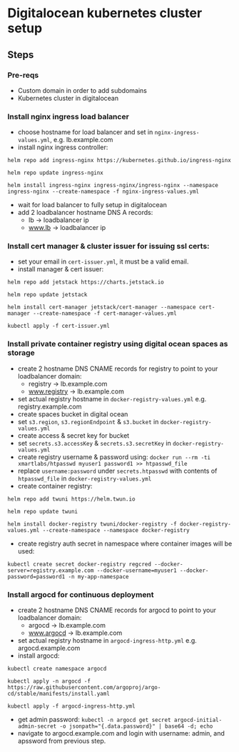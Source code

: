 # Digitalocean kubernetes cluster setup

## Steps
### Pre-reqs
- Custom domain in order to add subdomains
- Kubernetes cluster in digitalocean

### Install nginx ingress load balancer
- choose hostname for load balancer and set in `nginx-ingress-values.yml`, e.g. lb.example.com
- install nginx ingress controller:
```
helm repo add ingress-nginx https://kubernetes.github.io/ingress-nginx

helm repo update ingress-nginx

helm install ingress-nginx ingress-nginx/ingress-nginx --namespace ingress-nginx --create-namespace -f nginx-ingress-values.yml
```
- wait for load balancer to fully setup in digitalocean
- add 2 loadbalancer hostname DNS A records: 
    - lb -> loadbalancer ip
    - www.lb -> loadbalancer ip

### Install cert manager & cluster issuer for issuing ssl certs:
- set your email in `cert-issuer.yml`, it must be a valid email.
- install manager & cert issuer:
```
helm repo add jetstack https://charts.jetstack.io

helm repo update jetstack

helm install cert-manager jetstack/cert-manager --namespace cert-manager --create-namespace -f cert-manager-values.yml

kubectl apply -f cert-issuer.yml
```

### Install private container registry using digital ocean spaces as storage
- create 2 hostname DNS CNAME records for registry to point to your loadbalancer domain: 
    - registry -> lb.example.com
    - www.registry -> lb.example.com
- set actual registry hostname in `docker-registry-values.yml` e.g. registry.example.com
- create spaces bucket in digital ocean
- set `s3.region`, `s3.regionEndpoint` & `s3.bucket` in `docker-registry-values.yml`
- create access & secret key for bucket
- set `secrets.s3.accessKey` & `secrets.s3.secretKey` in `docker-registry-values.yml`
- create registry username & password using: `docker run --rm -ti xmartlabs/htpasswd myuser1 password1 >> htpasswd_file`
- replace `username:password` under `secrets.htpasswd` with contents of `htpasswd_file` in `docker-registry-values.yml`
- create container registry:
```
helm repo add twuni https://helm.twun.io

helm repo update twuni

helm install docker-registry twuni/docker-registry -f docker-registry-values.yml --create-namespace --namespace docker-registry
```
- create registry auth secret in namespace where container images will be used:
```
kubectl create secret docker-registry regcred --docker-server=registry.example.com --docker-username=myuser1 --docker-password=password1 -n my-app-namespace
```

### Install argocd for continuous deployment

- create 2 hostname DNS CNAME records for argocd to point to your loadbalancer domain: 
    - argocd -> lb.example.com
    - www.argocd -> lb.example.com
- set actual registry hostname in `argocd-ingress-http.yml` e.g. argocd.example.com
- install argocd:
```
kubectl create namespace argocd

kubectl apply -n argocd -f https://raw.githubusercontent.com/argoproj/argo-cd/stable/manifests/install.yaml

kubectl apply -f argocd-ingress-http.yml
```
- get admin password: `kubectl -n argocd get secret argocd-initial-admin-secret -o jsonpath="{.data.password}" | base64 -d; echo`
- navigate to argocd.example.com and login with username: admin, and apssword from previous step.